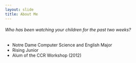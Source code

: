 ```yaml
---
layout: slide
title: About Me
---
```

###### Who has been watching your children for the past two weeks?

- Notre Dame Computer Science and English Major
- Rising Junior
- Alum of the CCR Workshop (2012)
